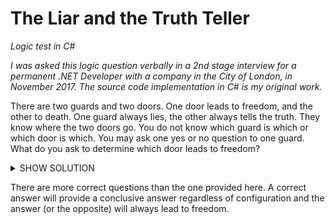 # The Liar and the Truth Teller

<i>Logic test in C#</i>

<i>I was asked this logic question verbally in a 2nd stage interview for a permanent .NET Developer with a company in the City of London, in November 2017. The source code implementation in C# is my original work.</i>

There are two guards and two doors. One door leads to freedom, and the other to death. One guard always lies, the other always tells the truth. They know where the two doors go. You do not know which guard is which or which door is which. You may ask one yes or no question to one guard. What do you ask to determine which door leads to freedom?

<p>
<details>
    <summary>SHOW SOLUTION</summary>
    
We must ask a question that will result in an answer which is conclusive regardless of the configuration, i.e. if we are asking the liar or the truth teller and if they are guarding the door that leads to freedom or the other door. 

<b>SOLUTION</B>

Point to any door and ask the guard in front of it: What will the other guard say if I ask him 'Does your door lead to freedom?'. This question will produce a conclusive answer in all configurations. If you always do the opposite of what the answer says (use the other door) you will always find the right door.

There are four possible configurations, and the answer we get (or it's opposite) must lead to the safe door in all cases:
<ol><li>Ask the truth teller that guards the right door</li>
<li>Ask the liar that guards the right door</li>
<li>Ask the truth teller that guards the wrong door</li>
<li>Ask the liar that guards the wrong door</li>
</ol>

<ul>
<li>Run the console application for a visual representation of the results. Two questions are evaluated :
<ol><li>Does your door lead to freedom? (no conclusive answer - wrong question)</li>
<li>What will the other guard answer if I ask him 'Does your door lead to freedom?' (conclusive answer - doing the opposite will always lead to freedom)</li></ol>
</li>
<li>The test suite contains unit tests that check if a question will provide a conclusive answer, and if following this answer (or it's opposite) will lead to freedom, in all possible configurations.</li>
</ul>



</details>
</p>

<p>
There are more correct questions than the one provided here. A correct answer will provide a conclusive answer regardless of configuration and the answer (or the opposite) will always lead to freedom.
  </p>

